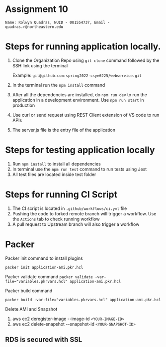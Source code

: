 # Assignment 10

```Name: Rolwyn Quadras, NUID - 001554737, Email - quadras.r@northeastern.edu```

# Steps for running application locally.

1. Clone the Organization Repo using ```git clone``` command followed by the SSH link
   using the terminal

    Example: ```git@github.com:spring2022-csye6225/webservice.git```

2. In the terminal run the ```npm install``` command
3. After all the dependencies are installed, do ```npm run dev``` to run the
   application in a development environment. Use ```npm run start``` in production
4. Use curl or send request using REST Client extension of VS code to run APIs
5. The server.js file is the entry file of the application

# Steps for testing application locally

1. Run ```npm install``` to install all dependencies
2. In terminal use the ```npm run test``` command to run tests using Jest
3. All test files are located inside test folder

# Steps for running CI Script

1. The CI script is located in ```.github/workflows/ci.yml``` file
2. Pushing the code to forked remote branch will trigger a workflow. Use the 
   ```Actions``` tab to check running workflow
3. A pull request to Upstream branch will also trigger a workflow


# Packer

Packer init command to install plugins

```packer init application-ami.pkr.hcl```

Packer validate command
```packer validate -var-file="variables.pkrvars.hcl" application-ami.pkr.hcl```

Packer build command 

```packer build -var-file="variables.pkrvars.hcl" application-ami.pkr.hcl```

Delete AMI and Snapshot
1. aws ec2 deregister-image --image-id ```<YOUR-IMAGE-ID>```
2. aws ec2 delete-snapshot --snapshot-id ```<YOUR-SNAPSHOT-ID>```

## RDS is secured with SSL 